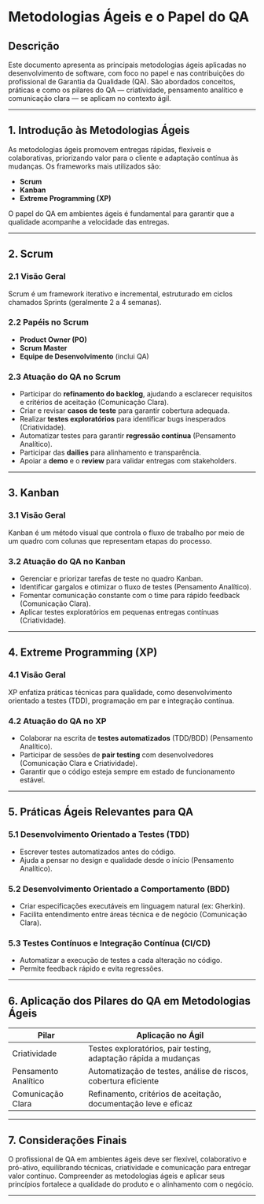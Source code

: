 # Metodologias Ágeis e o Papel do QA

## Descrição

Este documento apresenta as principais metodologias ágeis aplicadas no desenvolvimento de software, com foco no papel e nas contribuições do profissional de Garantia da Qualidade (QA). São abordados conceitos, práticas e como os pilares do QA — criatividade, pensamento analítico e comunicação clara — se aplicam no contexto ágil.

---

## 1. Introdução às Metodologias Ágeis

As metodologias ágeis promovem entregas rápidas, flexíveis e colaborativas, priorizando valor para o cliente e adaptação contínua às mudanças. Os frameworks mais utilizados são:

- **Scrum**
- **Kanban**
- **Extreme Programming (XP)**

O papel do QA em ambientes ágeis é fundamental para garantir que a qualidade acompanhe a velocidade das entregas.

---

## 2. Scrum

### 2.1 Visão Geral

Scrum é um framework iterativo e incremental, estruturado em ciclos chamados Sprints (geralmente 2 a 4 semanas).

### 2.2 Papéis no Scrum

- **Product Owner (PO)**
- **Scrum Master**
- **Equipe de Desenvolvimento** (inclui QA)

### 2.3 Atuação do QA no Scrum

- Participar do **refinamento do backlog**, ajudando a esclarecer requisitos e critérios de aceitação (Comunicação Clara).
- Criar e revisar **casos de teste** para garantir cobertura adequada.
- Realizar **testes exploratórios** para identificar bugs inesperados (Criatividade).
- Automatizar testes para garantir **regressão contínua** (Pensamento Analítico).
- Participar das **dailies** para alinhamento e transparência.
- Apoiar a **demo** e o **review** para validar entregas com stakeholders.

---

## 3. Kanban

### 3.1 Visão Geral

Kanban é um método visual que controla o fluxo de trabalho por meio de um quadro com colunas que representam etapas do processo.

### 3.2 Atuação do QA no Kanban

- Gerenciar e priorizar tarefas de teste no quadro Kanban.
- Identificar gargalos e otimizar o fluxo de testes (Pensamento Analítico).
- Fomentar comunicação constante com o time para rápido feedback (Comunicação Clara).
- Aplicar testes exploratórios em pequenas entregas contínuas (Criatividade).

---

## 4. Extreme Programming (XP)

### 4.1 Visão Geral

XP enfatiza práticas técnicas para qualidade, como desenvolvimento orientado a testes (TDD), programação em par e integração contínua.

### 4.2 Atuação do QA no XP

- Colaborar na escrita de **testes automatizados** (TDD/BDD) (Pensamento Analítico).
- Participar de sessões de **pair testing** com desenvolvedores (Comunicação Clara e Criatividade).
- Garantir que o código esteja sempre em estado de funcionamento estável.

---

## 5. Práticas Ágeis Relevantes para QA

### 5.1 Desenvolvimento Orientado a Testes (TDD)

- Escrever testes automatizados antes do código.
- Ajuda a pensar no design e qualidade desde o início (Pensamento Analítico).

### 5.2 Desenvolvimento Orientado a Comportamento (BDD)

- Criar especificações executáveis em linguagem natural (ex: Gherkin).
- Facilita entendimento entre áreas técnica e de negócio (Comunicação Clara).

### 5.3 Testes Contínuos e Integração Contínua (CI/CD)

- Automatizar a execução de testes a cada alteração no código.
- Permite feedback rápido e evita regressões.

---

## 6. Aplicação dos Pilares do QA em Metodologias Ágeis

| Pilar               | Aplicação no Ágil                               |
|---------------------|------------------------------------------------|
| Criatividade        | Testes exploratórios, pair testing, adaptação rápida a mudanças |
| Pensamento Analítico | Automatização de testes, análise de riscos, cobertura eficiente |
| Comunicação Clara   | Refinamento, critérios de aceitação, documentação leve e eficaz |

---

## 7. Considerações Finais

O profissional de QA em ambientes ágeis deve ser flexível, colaborativo e pró-ativo, equilibrando técnicas, criatividade e comunicação para entregar valor contínuo. Compreender as metodologias ágeis e aplicar seus princípios fortalece a qualidade do produto e o alinhamento com o negócio.

---



